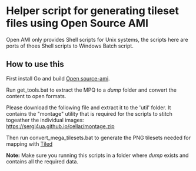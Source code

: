 # Helper script for generating tileset files using Open Source AMI

Open AMI only provides Shell scripts for Unix systems, the scripts here are ports of thoes Shell scripts to Windows Batch script.

## How to use this

First install Go and build [Open source-ami](https://github.com/sanctuary/opensource-ami).

Run get_tools.bat to extract the MPQ to a _dump_ folder and convert the content to open formats.

Please download the following file and extract it to the 'util' folder. It contains the "montage" utility that is required
for the scripts to stitch togeather the individual images: https://sergi4ua.github.io/cellar/montage.zip

Then run convert_mega_tilesets.bat to generate the PNG tilesets needed for mapping with [Tiled](https://www.mapeditor.org/)

**Note:** Make sure you running this scripts in a folder where _dump_ exists and contains all the required data.
